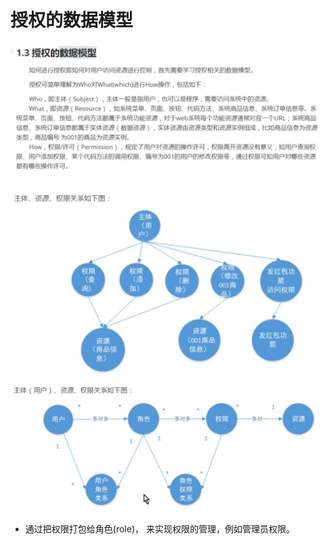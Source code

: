 # 授权的数据模型

![](../.gitbook/assets/image%20%28276%29.png)

![](../.gitbook/assets/image%20%28282%29.png)

![](../.gitbook/assets/image%20%28281%29.png)

* 通过把权限打包给角色\(role\)， 来实现权限的管理，例如管理员权限。

